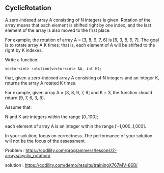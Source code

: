 CyclicRotation
-------------
A zero-indexed array A consisting of N integers is given. Rotation of the array means that each element is shifted right by one index, and the last element of the array is also moved to the first place.

For example, the rotation of array A = [3, 8, 9, 7, 6] is [6, 3, 8, 9, 7]. The goal is to rotate array A K times; that is, each element of A will be shifted to the right by K indexes.

Write a function: 

    vector<int> solution(vector<int> &A, int K);
that, given a zero-indexed array A consisting of N integers and an integer K, returns the array A rotated K times.

For example, given array A = [3, 8, 9, 7, 6] and K = 3, the function should return [9, 7, 6, 3, 8].

Assume that:

N and K are integers within the range [0..100]; </p>
each element of array A is an integer within the range [−1,000..1,000]. </p>
In your solution, focus on correctness. The performance of your solution will not be the focus of the assessment. </p>

Problem : https://codility.com/programmers/lessons/2-arrays/cyclic_rotation/ </p>
solution : https://codility.com/demo/results/trainingX767MV-86B/ </p>
